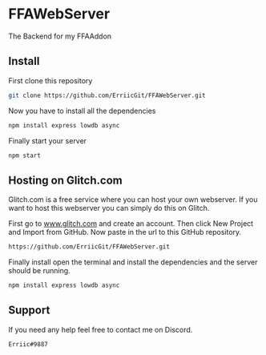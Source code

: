 # FFAWebServer

The Backend for my FFAAddon

## Install

First clone this repository
```sh
git clone https://github.com/ErriicGit/FFAWebServer.git
```
Now you have to install all the dependencies
```sh
npm install express lowdb async
```
Finally start your server
```sh
npm start
```

## Hosting on Glitch.com
Glitch.com is a free service where you can host your own webserver. If you want to host this webserver you can simply do this on Glitch.

First go to www.glitch.com and create an account.
Then click New Project and Import from GitHub.
Now paste in the url to this GitHub repository.
```sh
https://github.com/ErriicGit/FFAWebServer.git
```
Finally install open the terminal and install the dependencies and the server should be running.
```sh
npm install express lowdb async
```
## Support
If you need any help feel free to contact me on Discord.
```sh
Erriic#9887
```
